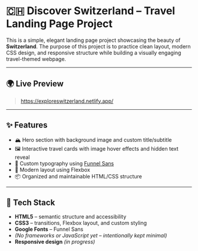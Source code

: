 # 🇨🇭 Discover Switzerland – Travel Landing Page Project

This is a simple, elegant landing page project showcasing the beauty of **Switzerland**. The purpose of this project is to practice clean layout, modern CSS design, and responsive structure while building a visually engaging travel-themed webpage.

---

## 🌍 Live Preview

> https://exploreswitzerland.netlify.app/

---

## ✨ Features

- 🏔️ Hero section with background image and custom title/subtitle
- 🖼️ Interactive travel cards with image hover effects and hidden text reveal
- 🎨 Custom typography using [Funnel Sans](https://fonts.google.com/specimen/Funnel+Sans)
- 📐 Modern layout using Flexbox
- 📦 Organized and maintainable HTML/CSS structure

---

## 🧱 Tech Stack

- **HTML5** – semantic structure and accessibility
- **CSS3** – transitions, Flexbox layout, and custom styling
- **Google Fonts** – Funnel Sans
- *(No frameworks or JavaScript yet – intentionally kept minimal)*
- **Responsive design** *(in progress)*
